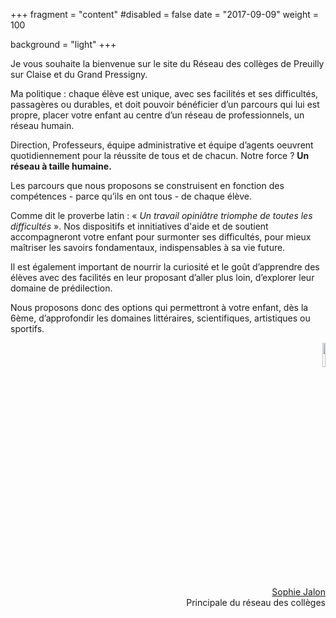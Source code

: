 +++
fragment = "content"
#disabled = false
date = "2017-09-09"
weight = 100

background = "light"
+++

Je vous souhaite la bienvenue sur le site du Réseau des collèges de Preuilly sur Claise et du Grand Pressigny.

Ma politique : chaque élève est unique, avec ses facilités et ses difficultés, passagères ou durables, et doit pouvoir bénéficier d’un parcours qui lui est propre, placer votre enfant au centre d’un réseau de professionnels, un réseau humain. 

Direction, Professeurs, équipe administrative et équipe d’agents oeuvrent quotidiennement pour la réussite de tous et de chacun. Notre force ? **Un réseau à taille humaine.**

Les parcours que nous proposons se construisent en fonction des compétences - parce qu’ils en ont tous - de chaque élève. 

Comme dit le proverbe latin : « *Un travail opiniâtre triomphe de toutes les difficultés* ». Nos dispositifs et innitiatives d'aide et de soutient accompagneront votre enfant pour surmonter ses difficultés, pour mieux maîtriser les savoirs fondamentaux, indispensables à sa vie future.

Il est également important de nourrir la curiosité et le goût d’apprendre des élèves avec des facilités en leur proposant d’aller plus loin, d’explorer leur domaine de prédilection. 

Nous proposons donc des options qui permettront à votre enfant, dès la 6ème, d’approfondir les domaines littéraires, scientifiques, artistiques ou sportifs. 

<div style="text-align: right">
<div style="display: block">
    <img class="img-fluid rounded-circle border border-dark" style="width: 10%; height: 10%" src="/about-list/sophie-jalon/photo.jpg">
</div>
<div style="display: block">
    <a href="/about/sophie-jalon">Sophie Jalon</a><br>
    Principale du réseau des collèges
</div>
</div>



